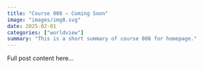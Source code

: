 ```yaml
---
title: "Course 008 — Coming Soon"
image: "images/img8.svg"
date: 2025-02-01
categories: ["worldview"]
summary: "This is a short summary of course 008 for homepage."
---
```


Full post content here...

